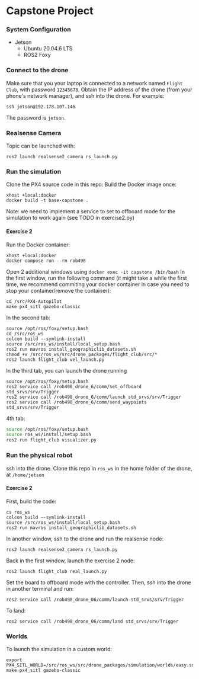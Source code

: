# Capstone Project
### System Configuration
- Jetson
  - Ubuntu 20.04.6 LTS
  - ROS2 Foxy

### Connect to the drone
Make sure that you your laptop is connected to a network named `Flight Club`, with password `12345678`.
Obtain the IP address of the drone (from your phone's network manager), and ssh into the drone. For example:
```
ssh jetson@192.178.107.146
```
The password is `jetson`.


### Realsense Camera
Topic can be launched with:
```
ros2 launch realsense2_camera rs_launch.py
```

### Run the simulation
Clone the PX4 source code in this repo:
Build the Docker image once:
```
xhost +local:docker
docker build -t base-capstone .
```
Note: we need to implement a service to set to offboard mode for the simulation to work again (see TODO in exercise2.py)
#### Exercise 2
Run the Docker container:
```
xhost +local:docker
docker compose run --rm rob498 
```
Open 2 additional windows using `docker exec -it capstone /bin/bash`
In the first window, run the following command (it might take a while the first time, we recommend commiting your docker container in case you need to stop your container/remove the container):

```
cd /src/PX4-Autopilot
make px4_sitl gazebo-classic
```
In the second tab:
```
source /opt/ros/foxy/setup.bash
cd /src/ros_ws
colcon build --symlink-install
source /src/ros_ws/install/local_setup.bash
ros2 run mavros install_geographiclib_datasets.sh
chmod +x /src/ros_ws/src/drone_packages/flight_club/src/*
ros2 launch flight_club vel_launch.py
```

In the third tab, you can launch the drone running
```
source /opt/ros/foxy/setup.bash
ros2 service call /rob498_drone_6/comm/set_offboard std_srvs/srv/Trigger
ros2 service call /rob498_drone_6/comm/launch std_srvs/srv/Trigger
ros2 service call /rob498_drone_6/comm/send_waypoints std_srvs/srv/Trigger
```
4th tab:
```bash
source /opt/ros/foxy/setup.bash
source ros_ws/install/setup.bash
ros2 run flight_club visualizer.py
```

### Run the physical robot
ssh into the drone.
Clone this repo in `ros_ws` in the home folder of the drone, at `/home/jetson`
#### Exercise 2

First, build the code:
```
cs ros_ws
colcon build --symlink-install
source /src/ros_ws/install/local_setup.bash
ros2 run mavros install_geographiclib_datasets.sh
```

In another window, ssh to the drone and run the realsense node:
```
ros2 launch realsense2_camera rs_launch.py
```

Back in the first window, launch the exercise 2 node:
```
ros2 launch flight_club real_launch.py
```

Set the board to offboard mode with the controller. Then, ssh into the drone in another terminal and run:
```
ros2 service call /rob498_drone_06/comm/launch std_srvs/srv/Trigger
```

To land:
```
ros2 service call /rob498_drone_06/comm/land std_srvs/srv/Trigger
```


### Worlds
To launch the simulation in a custom world:
```
export PX4_SITL_WORLD=/src/ros_ws/src/drone_packages/simulation/worlds/easy.sdf
make px4_sitl gazebo-classic
```